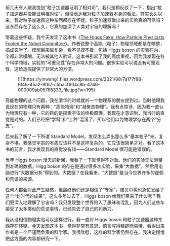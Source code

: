 前几天有人跟我提到“粒子加速器证明了相对论”，我只是稍反驳了一下，指出“粒子加速器并没能证明相对论”，但没表达我对粒子加速器本身的看法。其实长久以来，我对粒子加速器这种东西都存在怀疑。粒子加速器做出来的实验真的可信吗？这东西存在了这么久，它真的加深了人类对宇宙的理解吗？

带着这些怀疑，我今天发现了这本书《[The Higgs Fake: How Particle Physicists Fooled the Nobel Committee](https://www.amazon.com/Higgs-Fake-Particle-Physicists-Committee/dp/1492176249)》。作者说整个高能（粒子）物理领域都是在瞎整，搞成玄学了。模型越来越复杂，看不见摸不着，包括 Higgs boson 的实验在内，全都非常模糊，无法被其他人验证。这本书引起了我的高度重视，因为我发现在各个科学领域，实验的“可重现性”存在非常大的问题。很多实验可以说没有可重现性，这给造假提供了非常大的方便。

<div class="wp-block-image">

<figure class="aligncenter size-medium">![](https://yinwang1.files.wordpress.com/2021/08/7a177f88-6f46-45a2-9f67-c5bacf604c8b-4746-000009ab05765333_file.jpg?w=195)</figure>

</div>

高能物理的这个问题，我在清华的时候就听一个物理系的朋友提到过。当时他跟我说现在的物理只有两种：“高能物理”和“凝聚态物理”。我有点惊讶，因为我一直认为物理只有一种，它的目的是探索宇宙的终极原理。我现在才意识到，我当时的直觉是对的。人们已经把“学科”和“工种”混淆了，所以他们以为物理学存在两个“分支”。

后来我了解了一下所谓 Standard Model，发现怎么弄出那么多“基本粒子”来，复杂不堪。我感觉宇宙的本质应该并不是这样复杂的，它应该很简单才对。看了这本书的前言，我才发现我的直觉没有错——Standard Model 很可能是错误的。

当年 Higgs boson 漫天的新闻，我看了一下就觉得不对劲。他们的实验无法测量到准确的数据，Higg boson 的存在是通过很多次实验，采集“大数据”，然后用电脑进行“大数据分析”得到的。大数据？在我看来，“大数据”是当今世界许多的虚假和荒谬的来源。

任何人都会对此产生疑惑，但最终他们还是相信了“专家”，诺贝尔奖也急忙发给了这个“划时代的成果”。这么多年过去了，Higgs boson 给我们带来了什么呢？我们更深入地理解了宇宙吗？我只发现整个世界陷入了愚昧和混乱，因为人们这些年接受了太多类似的荒谬事情，已经失去了自己的判断力。

我从没相信物理实验可以这样进行。我一直对 Higgs boson 和粒子加速器这种东西存在怀疑。今天发现这本书，觉得非常有意思，前言写得精辟而易懂，看得出来作者是一个严谨而负责的科学家。我很欣慰，这样的科学家仍然存在。我决定慢慢把这方面的内容都研究一下。
